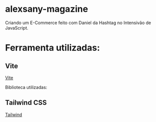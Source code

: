 # alexsany-magazine

Criando um E-Commerce feito com Daniel da Hashtag no Intensivão de JavaScript.

# Ferramenta utilizadas:

## Vite

[Vite](https://vitejs.dev/guide/)

Biblioteca utilizadas:

## Tailwind CSS

[Tailwind](https://tailwindui.com/documentation#requirements)
